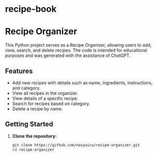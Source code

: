 # recipe-book
# Recipe Organizer

This Python project serves as a Recipe Organizer, allowing users to add, view, search, and delete recipes. The code is intended for educational purposes and was generated with the assistance of ChatGPT.

## Features

- Add new recipes with details such as name, ingredients, instructions, and category.
- View all recipes in the organizer.
- View details of a specific recipe.
- Search for recipes based on category.
- Delete a recipe by name.

## Getting Started

1. **Clone the repository:**

   ```bash
   git clone https://github.com/navyaicu/recipe-organizer.git
   cd recipe-organizer
